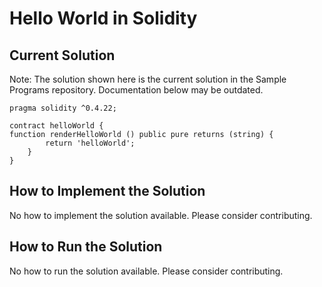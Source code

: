 # Hello World in Solidity

## Current Solution

Note: The solution shown here is the current solution in the Sample Programs repository. Documentation below may be outdated.

```Solidity
pragma solidity ^0.4.22;

contract helloWorld {
function renderHelloWorld () public pure returns (string) {
		return 'helloWorld';
	}
}
```

## How to Implement the Solution

No how to implement the solution available. Please consider contributing.

## How to Run the Solution

No how to run the solution available. Please consider contributing.